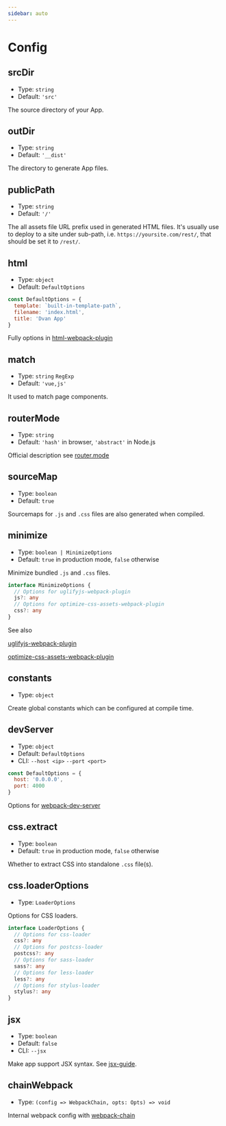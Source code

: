 ```yaml
---
sidebar: auto
---
```


# Config

## srcDir
- Type: `string`
- Default: `'src'`

The source directory of your App.

## outDir
- Type: `string`
- Default: `'__dist'`

The directory to generate App files.

## publicPath
- Type: `string`
- Default: `'/'`

The all assets file URL prefix used in generated HTML files. It's usually use to deploy to a site under sub-path, i.e. `https://yoursite.com/rest/`, that should be set it to `/rest/`.

## html
- Type: `object`
- Default: `DefaultOptions`

```js
const DefaultOptions = {
  template: `built-in-template-path`,
  filename: 'index.html',
  title: 'Dvan App'
}
```

Fully options in [html-webpack-plugin](https://github.com/jantimon/html-webpack-plugin#options)

## match
- Type: `string` `RegExp`
- Default: `'vue,js'`

It used to match page components.

## routerMode
- Type: `string`
- Default: `'hash'` in browser, `'abstract'` in Node.js

Official description see [router.mode](https://router.vuejs.org/api/#mode)

## sourceMap
- Type: `boolean`
- Default: `true`

Sourcemaps for `.js` and `.css` files are also generated when compiled.

## minimize
- Type: `boolean | MinimizeOptions`
- Default: `true` in production mode, `false` otherwise

Minimize bundled `.js` and `.css` files.

```ts
interface MinimizeOptions {
  // Options for uglifyjs-webpack-plugin
  js?: any
  // Options for optimize-css-assets-webpack-plugin
  css?: any
}
```

See also

[uglifyjs-webpack-plugin](https://www.npmjs.com/package/uglifyjs-webpack-plugin#options)

[optimize-css-assets-webpack-plugin](https://www.npmjs.com/package/optimize-css-assets-webpack-plugin)

## constants
- Type: `object`

Create global constants which can be configured at compile time.

## devServer
- Type: `object`
- Default: `DefaultOptions`
- CLI: `--host <ip>` `--port <port>`

```js
const DefaultOptions = {
  host: '0.0.0.0',
  port: 4000
}
```

Options for [webpack-dev-server](https://webpack.js.org/configuration/dev-server/#devserver)

## css.extract
- Type: `boolean`
- Default: `true` in production mode, `false` otherwise

Whether to extract CSS into standalone `.css` file(s).

## css.loaderOptions
- Type: `LoaderOptions`

Options for CSS loaders.

```ts
interface LoaderOptions {
  // Options for css-loader
  css?: any
  // Options for postcss-loader
  postcss?: any
  // Options for sass-loader
  sass?: any
  // Options for less-loader
  less?: any
  // Options for stylus-loader
  stylus?: any
}
```

## jsx
- Type: `boolean`
- Default: `false`
- CLI: `--jsx`

Make app support JSX syntax. See [jsx-guide](/guide/advanced/jsx.md).

## chainWebpack
- Type: `(config => WebpackChain, opts: Opts) => void`

Internal webpack config with [webpack-chain](https://github.com/neutrinojs/webpack-chain)